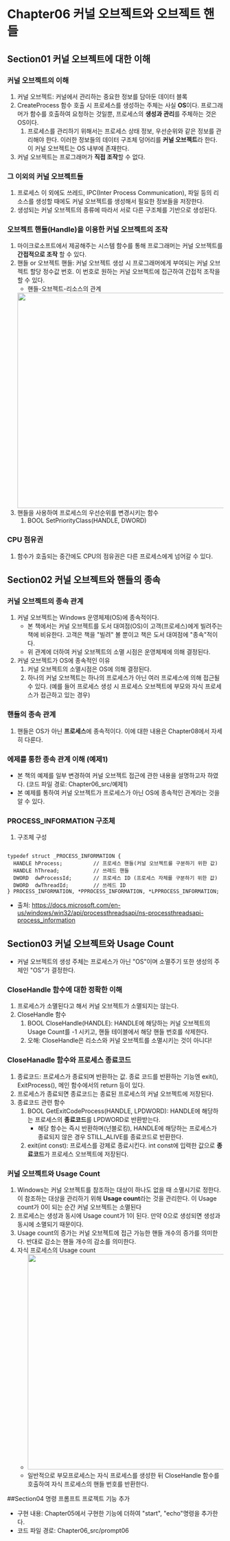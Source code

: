 # Chapter06 커널 오브젝트와 오브젝트 핸들
## Section01 커널 오브젝트에 대한 이해
### 커널 오브젝트의 이해
1. 커널 오브젝트: 커널에서 관리하는 중요한 정보를 담아둔 데이터 블록
2. CreateProcess 함수 호출 시 프로세스를 생성하는 주체는 사실 **OS**이다. 프로그래머가 함수를 호출하여 요청하는 것일뿐, 프로세스의 **생성과 관리**를 주체하는 것은 OS이다.
    1) 프로세스를 관리하기 위해서는 프로세스 상태 정보, 우선순위와 같은 정보를 관리해야 한다. 이러한 정보들의 데이터 구조체 덩어리를 **커널 오브젝트**라 한다. 이 커널 오브젝트는 OS 내부에 존재한다.
3. 커널 오브젝트는 프로그래머가 **직접 조작**할 수 없다.

### 그 이외의 커널 오브젝트들
1. 프로세스 이 외에도 쓰레드, IPC(Inter Process Communication), 파일 등의 리소스를 생성할 때에도 커널 오브젝트를 생성해서 필요한 정보들을 저장한다.
2. 생성되는 커널 오브젝트의 종류에 따라서 서로 다른 구조체를 기반으로 생성된다.

### 오브젝트 핸들(Handle)을 이용한 커널 오브젝트의 조작
1. 마이크로소프트에서 제공해주는 시스템 함수를 통해 프로그래머는 커널 오브젝트를 **간접적으로 조작** 할 수 있다.
2. 핸들 or 오브젝트 핸들: 커널 오브젝트 생성 시 프로그래머에게 부여되는 커널 오브젝트 할당 정수값 번호. 이 번호로 원하는 커널 오브젝트에 접근하여 간접적 조작을 할 수 있다.
    * 핸들-오브젝트-리소스의 관계
    <img width="500" src="https://user-images.githubusercontent.com/95362065/146154142-07d0d53d-c339-44f8-8b75-6766385032ec.png">
3. 핸들을 사용하여 프로세스의 우선순위를 변경시키는 함수
    1) BOOL SetPriorityClass(HANDLE, DWORD)

### CPU 점유권
1. 함수가 호출되는 중간에도 CPU의 점유권은 다른 프로세스에게 넘어갈 수 있다.

## Section02 커널 오브젝트와 핸들의 종속 
### 커널 오브젝트의 종속 관계
1. 커널 오브젝트는 Windows 운영체제(OS)에 종속적이다.
    * 본 책에서는 커널 오브젝트를 도서 대여점(OS)이 고객(프로세스)에게 빌려주는 책에 비유한다. 고객은 책을 "빌려" 볼 뿐이고 책은 도서 대여점에 "종속"적이다.
    * 위 관계에 더하여 커널 오브젝트의 소멸 시점은 운영체제에 의해 결정된다.
2. 커널 오브젝트가 OS에 종속적인 이유
    1) 커널 오브젝트의 소멸시점은 OS에 의해 결정된다.
    2) 하나의 커널 오브젝트는 하나의 프로세스가 아닌 여러 프로세스에 의해 접근될 수 있다. (예를 들어 프로세스 생성 시 프로세스 오브젝트에 부모와 자식 프로세스가 접근하고 있는 경우)

### 핸들의 종속 관계
1. 핸들은 OS가 아닌 **프로세스**에 종속적이다. 이에 대한 내용은 Chapter08에서 자세히 다룬다.

### 에제를 통한 종속 관계 이해 (예제1)
* 본 책의 예제를 일부 변경하여 커널 오브젝트 접근에 관한 내용을 설명하고자 하였다. (코드 파일 경로: Chapter06_src/예제1)
* 본 예제를 통하여 커널 오브젝트가 프로세스가 아닌 OS에 종속적인 관계라는 것을 알 수 있다.

### PROCESS_INFORMATION 구조체
1. 구조체 구성
<pre><code>
typedef struct _PROCESS_INFORMATION {
  HANDLE hProcess;          // 프로세스 핸들(커널 오브젝트를 구분하기 위한 값)
  HANDLE hThread;           // 쓰레드 핸들
  DWORD  dwProcessId;       // 프로세스 ID (프로세스 자체를 구분하기 위한 값)
  DWORD  dwThreadId;        // 쓰레드 ID
} PROCESS_INFORMATION, *PPROCESS_INFORMATION, *LPPROCESS_INFORMATION;
</code></pre>
 * 출처: https://docs.microsoft.com/en-us/windows/win32/api/processthreadsapi/ns-processthreadsapi-process_information

## Section03 커널 오브젝트와 Usage Count
* 커널 오브젝트의 생성 주체는 프로세스가 아닌 "OS"이며 소멸주기 또한 생성의 주체인 "OS"가 결정한다.
### CloseHandle 함수에 대한 정확한 이해
1. 프로세스가 소멸된다고 해서 커널 오브젝트가 소멸되지는 않는다. 
2. CloseHandle 함수 
    1) BOOL CloseHandle(HANDLE): HANDLE에 해당하는 커널 오브젝트의 Usage Count를 -1 시키고, 핸들 테이블에서 해당 핸들 번호를 삭제한다.
    2) 오해: CloseHandle은 리소스와 커널 오브젝트를 소멸시키는 것이 아니다!

### CloseHanadle 함수와 프로세스 종료코드 
1. 종료코드: 프로세스가 종료되며 반환하는 값. 종료 코드를 반환하는 기능엔 exit(), ExitProcess(), 메인 함수에서의 return 등이 있다. 
2. 프로세스가 종료되면 종료코드는 종료된 프로세스의 커널 오브젝트에 저장된다.
3. 종료코드 관련 함수
    1) BOOL GetExitCodeProcess(HANDLE, LPDWORD): HANDLE에 해당하는 프로세스의 **종료코드**를 LPDWORD로 반환받는다.
        * 해당 함수는 즉시 반환하며(넌블로킹), HANDLE에 해당하는 프로세스가 종료되지 않은 경우 STILL_ALIVE를 종료코드로 반환한다.
    2) exit(int const): 프로세스를 강제로 종료시킨다. int const에 입력한 값으로 **종료코드**가 프로세스 오브젝트에 저장된다.

### 커널 오브젝트와 Usage Count
1. Windows는 커널 오브젝트를 참조하는 대상이 하나도 없을 때 소멸시기로 정한다. 이 참조하는 대상을 관리하기 위해 **Usage count**라는 것을 관리한다. 이 Usage count가 0이 되는 순간 커널 오브젝트는 소멸된다
2. 프로세스는 생성과 동시에 Usage count가 1이 된다. 만약 0으로 생성되면 생성과 동시에 소멸되기 때문이다. 
3. Usage count의 증가는 커널 오브젝트에 접근 가능한 핸들 개수의 증가를 의미한다. 반대로 감소는 핸들 개수의 감소를 의미한다.
4. 자식 프로세스의 Usage count
    * <img width="500" src="https://user-images.githubusercontent.com/95362065/146329864-936b749f-0119-47cd-a80d-f0fe91f02cda.png">
    * 일반적으로 부모프로세스는 자식 프로세스를 생성한 뒤 CloseHandle 함수를 호출하여 자식 프로세스의 핸들 번호를 반환한다.

##Section04 명령 프롬프트 프로젝트 기능 추가
* 구현 내용: Chapter05에서 구현한 기능에 더하여 "start", "echo"명령을 추가한다.
* 코드 파일 경로: Chapter06_src/prompt06
